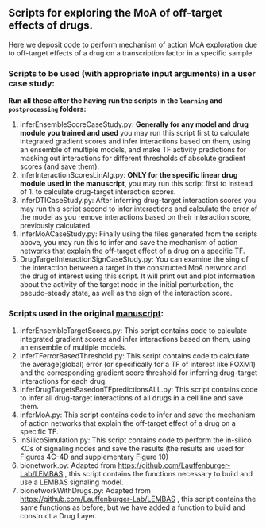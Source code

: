 ## Scripts for exploring the MoA of off-target effects of drugs.
Here we deposit code to perform mechanism of action MoA exploration due to off-target effects of a drug on a transcription factor in a specific sample.

### Scripts to be used (**with appropriate input arguments**) in a user case study:
**Run all these after the having run the scripts in the `learning` and `postprocessing` folders:**
1. inferEnsembleScoreCaseStudy.py: **Generally for any model and drug module you trained and used** you may run this script first to calculate integrated gradient scores and infer interactions based on them, using an ensemble of multiple models, and make TF activity predictions for masking out interactions for different thresholds of absolute gradient scores (and save them).
2. InferInteractionScoresLinAlg.py: **ONLY for the specific linear drug module used in the manuscript**, you may run this script first to instead of 1. to calculate drug-target interaction scores.
3. InferDTICaseStudy.py: After inferring drug-target interaction scores you may run this script second to infer interactions and calculate the error of the model as you remove interactions based on their interaction score, previously calculated.
4. inferMoACaseStudy.py: Finally using the files generated from the scripts above, you may run this to infer and save the mechanism of action networks that explain the off-target effect of a drug on a specific TF.
5. DrugTargetInteractionSignCaseStudy.py: You can examine the sing of the interaction between a target in the constructed MoA network and the drug of interest using this script. It will print out and plot information about the activity of the target node in the initial perturbation, the pseudo-steady state, as well as the sign of the interaction score.

### Scripts used in the original [manuscript](https://doi.org/10.1016/j.isci.2024.109509):
1. inferEnsembleTargetScores.py: This script contains code to calculate integrated gradient scores and infer interactions based on them, using an ensemble of multiple models.
2. inferTFerrorBasedThreshold.py: This script contains code to calculate the average(global) error (or specifically for a TF of interest like FOXM1) and the corresponding gradient score threshold for inferring drug-target interactions for each drug.
3. inferDrugTargetsBasedonTFpredictionsALL.py: This script contains code to infer all drug-target interactions of all drugs in a cell line and save them.
4. inferMoA.py: This script contains code to infer and save the mechanism of action networks that explain the off-target effect of a drug on a specific TF.
5. InSilicoSimulation.py:  This script contains code to perform the in-silico KOs of signaling nodes and save the results (the results are used for Figures 4C-4D and supplementary Figure 10)
4. bionetwork.py: Adapted from https://github.com/Lauffenburger-Lab/LEMBAS , this script contains the functions necessary to build and use a LEMBAS signaling model.
7. bionetworkWithDrugs.py: Adapted from https://github.com/Lauffenburger-Lab/LEMBAS , this script contains the same functions as before, but we have added a function to build and construct a Drug Layer.